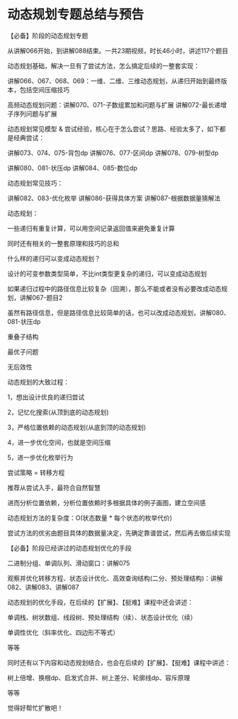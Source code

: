 # 动态规划专题总结与预告

【必备】阶段的动态规划专题

从讲解066开始，到讲解088结束。一共23期视频，时长46小时，讲述117个题目

动态规划基础，解决一旦有了尝试方法，怎么搞定后续的一整套实现：

讲解066、067、068、069：一维、二维、三维动态规划，从递归开始到最终版本，包括空间压缩技巧

高频动态规划问题：讲解070、071-子数组累加和问题与扩展    讲解072-最长递增子序列问题与扩展

动态规划常见模型 & 尝试经验，核心在于怎么尝试？思路、经验太多了，如下都是经典尝试：

讲解073、074、075-背包dp    讲解076、077-区间dp      讲解078、079-树型dp

讲解080、081-状压dp         讲解084、085-数位dp

动态规划常见技巧：

讲解082、083-优化枚举       讲解086-获得具体方案      讲解087-根据数据量猜解法

动态规划：

一些递归有重复计算，可以用空间记录返回值来避免重复计算

同时还有相关的一整套原理和技巧的总和

什么样的递归可以变成动态规划？

设计的可变参数类型简单，不比int类型更复杂的递归，可以变成动态规划

如果递归过程中的路径信息比较复杂（回溯），那么不能或者没有必要改成动态规划，讲解067-题目2

虽然有路径信息，但是路径信息比较简单的话，也可以改成动态规划，讲解080、081-状压dp

重叠子结构

最优子问题

无后效性

动态规划的大致过程：

1，想出设计优良的递归尝试

2，记忆化搜索(从顶到底的动态规划)

3，严格位置依赖的动态规划(从底到顶的动态规划)

4，进一步优化空间，也就是空间压缩

5，进一步优化枚举行为

尝试策略 = 转移方程

推荐从尝试入手，最符合自然智慧

进而分析位置依赖，分析位置依赖时多根据具体的例子画图，建立空间感

动态规划方法的复杂度：O(状态数量 * 每个状态的枚举代价)

尝试方法的优劣由题目具体的数据量决定，先确定靠谱尝试，然后再去做后续实现

【必备】阶段已经讲过的动态规划优化的手段

二进制分组、单调队列、滑动窗口：讲解075

观察并优化转移方程、状态设计优化、高效查询结构(二分、预处理结构)：讲解082、讲解083、讲解087

动态规划的优化手段，在后续的【扩展】、【挺难】课程中还会讲述：

单调栈、树状数组、线段树、预处理结构（续）、状态设计优化（续）

单调性优化（斜率优化、四边形不等式）

等等

同时还有以下内容和动态规划结合，也会在后续的【扩展】、【挺难】课程中讲述：

树上倍增、换根dp、启发式合并、树上差分、轮廓线dp、容斥原理

等等

觉得好帮忙扩散吧！


